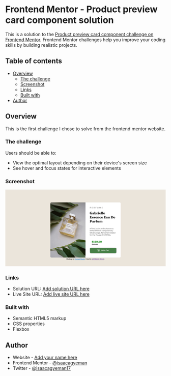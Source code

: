 # Frontend Mentor - Product preview card component solution

This is a solution to the [Product preview card component challenge on Frontend Mentor](https://www.frontendmentor.io/challenges/product-preview-card-component-GO7UmttRfa). Frontend Mentor challenges help you improve your coding skills by building realistic projects. 

## Table of contents

- [Overview](#overview)
  - [The challenge](#the-challenge)
  - [Screenshot](#screenshot)
  - [Links](#links)
  - [Built with](#built-with)
- [Author](#author)



## Overview
This is the first challenge I chose to solve from the frontend mentor website.

### The challenge

Users should be able to:

- View the optimal layout depending on their device's screen size
- See hover and focus states for interactive elements

### Screenshot
![](/Screenshot%202023-05-16%20at%2023-41-44%20Frontend%20Mentor%20Product%20preview%20card%20component.png)


### Links

- Solution URL: [Add solution URL here](https://your-solution-url.com)
- Live Site URL: [Add live site URL here](https://your-live-site-url.com)



### Built with

- Semantic HTML5 markup
- CSS properties
- Flexbox



## Author

- Website - [Add your name here](https://www.your-site.com)
- Frontend Mentor - [@isaacagyeman](https://www.frontendmentor.io/profile/isaacagyeman)
- Twitter - [@isaacagyeman17](https://www.twitter.com/isaacagyeman17)


